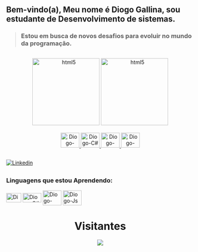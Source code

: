 ## Bem-vindo(a), Meu nome é Diogo Gallina, sou estudante de Desenvolvimento de sistemas.

>### Estou em busca de novos desafios para evoluir no mundo da programação.

##

<div align="center">
         <img height="180em" alt="html5" src="https://github-readme-stats.vercel.app/api?username=Diogo-gallina&theme=midnight-purple" />
         <img height="180em" alt="html5" src="https://github-readme-stats.vercel.app/api/top-langs/?username=Diogo-gallina&layout=compact&langs_count=4&theme=radical&locale=pt-br"/>
</div>




<div align="center" ><br/>
    <a href="https://github.com/Diogo-gallina">
        <img height="40px" width="50px" alt="Diogo-java" src="https://cdn.jsdelivr.net/gh/devicons/devicon/icons/java/java-original.svg" />
        <img  height="40px" width="50px" alt="Diogo-C#" src="https://cdn.jsdelivr.net/gh/devicons/devicon/icons/csharp/csharp-original.svg" />
        <img height="40px" width="50px" alt="Diogo-Python" src="https://cdn.jsdelivr.net/gh/devicons/devicon/icons/python/python-original.svg" />
        <img  height="40px" width="50px" alt="Diogo-react" src="https://cdn.jsdelivr.net/gh/devicons/devicon/icons/javascript/javascript-original.svg"/>
    </a>
</div>

## 

[![Linkedin](https://img.shields.io/badge/LinkedIn-0A66C2.svg?style=for-the-badge&logo=LinkedIn&logoColor=white)](https://www.linkedin.com/in/diogo-gallina-204862231/)

##
          
### **Linguagens que estou Aprendendo:**
<div style="display: inline-block">
    <img  align="center" height="25px" width="40px" alt="Diogo-Java" src="https://cdn.jsdelivr.net/gh/devicons/devicon/icons/java/java-original.svg"/>
    <img  align="center" height="25px" width="50px" alt="Diogo-C#" src="https://cdn.jsdelivr.net/gh/devicons/devicon/icons/csharp/csharp-original.svg" />
    <img align="center" height="40px" width="50px" alt="Diogo-Python" src="https://cdn.jsdelivr.net/gh/devicons/devicon/icons/python/python-original.svg" />
    <img align="center" height="40px" width="50px" alt="Diogo-Js" src="https://cdn.jsdelivr.net/gh/devicons/devicon/icons/javascript/javascript-original.svg" />
</div>
 
 ##
 
<div align="center">
    <h1>Visitantes</h1>
    <img align="center" src="https://profile-counter.glitch.me/{Diogo-gallina}/count.svg"/>
</div>

<!--
**Diogo-gallina/Diogo-gallina** is a ✨ _special_ ✨ repository because its `README.md` (this file) appears on your GitHub profile.

Here are some ideas to get you started:

- 🔭 I’m currently working on ...
- 🌱 I’m currently learning ...
- 👯 I’m looking to collaborate on ...
- 🤔 I’m looking for help with ...
- 💬 Ask me about ...
- 📫 How to reach me: ...
- 😄 Pronouns: ...
- ⚡ Fun fact: ...
-->